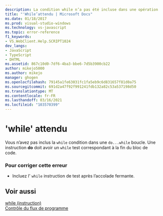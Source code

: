 ```yaml
---
description: La condition while n’a pas été incluse dans une opération do... boucle while.
title: "'While’attendu | Microsoft Docs"
ms.date: 01/18/2017
ms.prod: visual-studio-windows
ms.technology: vs-javascript
ms.topic: error-reference
f1_keywords:
- VS.WebClient.Help.SCRIPT1024
dev_langs:
- JavaScript
- TypeScript
- DHTML
ms.assetid: 867c10d0-7df6-4ba3-bbe6-7d5b3900cb22
author: mikejo5000
ms.author: mikejo
manager: ghogen
ms.openlocfilehash: 79145a1fe63031fc1fa5eb9c6d831657f81d0a75
ms.sourcegitcommit: 691d2a47f92f991241fdb132a82c53a537198d50
ms.translationtype: MT
ms.contentlocale: fr-FR
ms.lasthandoff: 03/16/2021
ms.locfileid: "103570399"
---
```

# <a name="expected-while"></a>'while' attendu
Vous n’avez pas inclus la `while` condition dans une `do...while` boucle. Une instruction **do** doit avoir un `while` test correspondant à la fin du bloc de code.  
  
### <a name="to-correct-this-error"></a>Pour corriger cette erreur  
  
- Incluez l' `while` instruction de test après l’accolade fermante.  
  
## <a name="see-also"></a>Voir aussi  
 [while (instruction)](https://developer.mozilla.org/docs/Web/JavaScript/Reference/Statements/while)   
 [Contrôle du flux de programme](https://developer.mozilla.org/docs/Web/JavaScript/Guide/Control_flow_and_error_handling)
